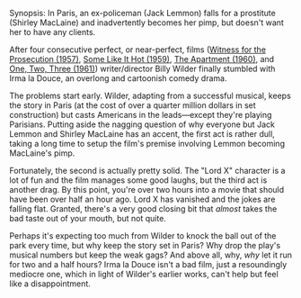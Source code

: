 Synopsis: In Paris, an ex-policeman (Jack Lemmon) falls for a prostitute (Shirley MacLaine) and inadvertently becomes her pimp, but doesn't want her to have any clients.

After four consecutive perfect, or near-perfect, films (<a href="/browse/reviews/witness-for-the-prosecution-1957/">Witness for the Prosecution (1957)</a>, <a href="/browse/reviews/some-like-it-hot-1959/">Some Like It Hot (1959)</a>, <a href="/browse/reviews/the-apartment-1960/">The Apartment (1960)</a>, and <a href="/browse/reviews/one-two-three-1961/">One, Two, Three (1961)</a>) writer/director Billy Wilder finally stumbled with Irma la Douce, an overlong and cartoonish comedy drama.

The problems start early. Wilder, adapting from a successful musical, keeps the story in Paris (at the cost of over a quarter million dollars in set construction) but casts Americans in the leads—except they're playing Parisians. Putting aside the nagging question of why everyone but Jack Lemmon and Shirley MacLaine has an accent, the first act is rather dull, taking a long time to setup the film's premise involving Lemmon becoming MacLaine's pimp.

Fortunately, the second is actually pretty solid. The "Lord X" character is a lot of fun and the film manages some good laughs, but the third act is another drag. By this point, you're over two hours into a movie that should have been over half an hour ago. Lord X has vanished and the jokes are falling flat. Granted, there's a very good closing bit that <em>almost</em> takes the bad taste out of your mouth, but not quite. 

Perhaps it's expecting too much from Wilder to knock the ball out of the park every time, but why keep the story set in Paris? Why drop the play's musical numbers but keep the weak gags? And above all, why, <em>why</em> let it run for two and a half hours? Irma la Douce isn't a bad film, just a resoundingly mediocre one, which in light of Wilder's earlier works, can't help but feel like a disappointment.


